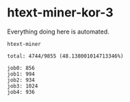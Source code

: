# htext-miner-kor-3

Everything doing here is automated.

```
htext-miner

total: 4744/9855 (48.138001014713346%)

job0: 856
job1: 994
job2: 934
job3: 1024
job4: 936
```